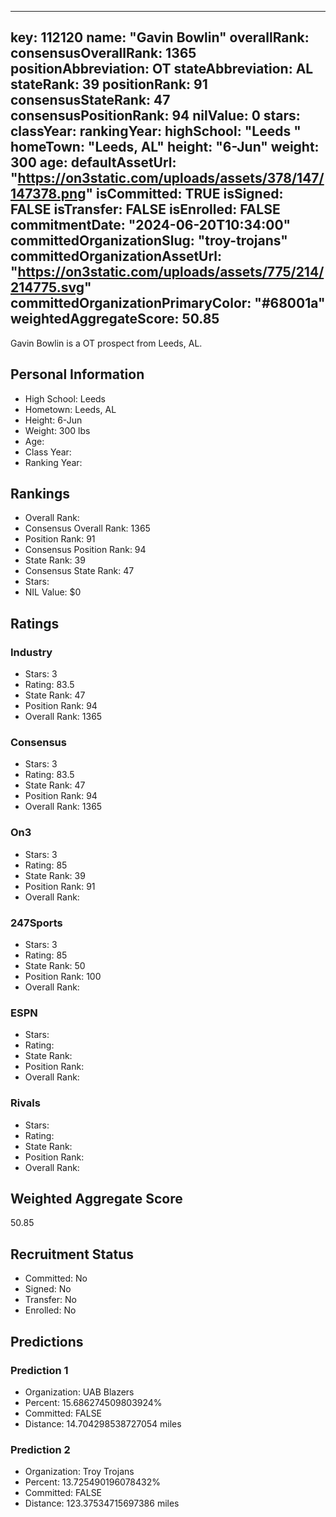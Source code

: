 ---
  key: 112120
  name: "Gavin Bowlin"
  overallRank: 
  consensusOverallRank: 1365
  positionAbbreviation: OT
  stateAbbreviation: AL
  stateRank: 39
  positionRank: 91
  consensusStateRank: 47
  consensusPositionRank: 94
  nilValue: 0
  stars: 
  classYear: 
  rankingYear: 
  highSchool: "Leeds "
  homeTown: "Leeds, AL"
  height: "6-Jun"
  weight: 300
  age: 
  defaultAssetUrl: "https://on3static.com/uploads/assets/378/147/147378.png"
  isCommitted: TRUE
  isSigned: FALSE
  isTransfer: FALSE
  isEnrolled: FALSE
  commitmentDate: "2024-06-20T10:34:00"
  committedOrganizationSlug: "troy-trojans"
  committedOrganizationAssetUrl: "https://on3static.com/uploads/assets/775/214/214775.svg"
  committedOrganizationPrimaryColor: "#68001a"
  weightedAggregateScore: 50.85
  ---
  
  Gavin Bowlin is a OT prospect from Leeds, AL.
  
  ## Personal Information
  - High School: Leeds 
  - Hometown: Leeds, AL
  - Height: 6-Jun
  - Weight: 300 lbs
  - Age: 
  - Class Year: 
  - Ranking Year: 
  
  ## Rankings
  - Overall Rank: 
  - Consensus Overall Rank: 1365
  - Position Rank: 91
  - Consensus Position Rank: 94
  - State Rank: 39
  - Consensus State Rank: 47
  - Stars: 
  - NIL Value: $0
  
  ## Ratings
  
  ### Industry
  - Stars: 3
  - Rating: 83.5
  - State Rank: 47
  - Position Rank: 94
  - Overall Rank: 1365
  
  ### Consensus
  - Stars: 3
  - Rating: 83.5
  - State Rank: 47
  - Position Rank: 94
  - Overall Rank: 1365
  
  ### On3
  - Stars: 3
  - Rating: 85
  - State Rank: 39
  - Position Rank: 91
  - Overall Rank: 
  
  ### 247Sports
  - Stars: 3
  - Rating: 85
  - State Rank: 50
  - Position Rank: 100
  - Overall Rank: 
  
  ### ESPN
  - Stars: 
  - Rating: 
  - State Rank: 
  - Position Rank: 
  - Overall Rank: 
  
  ### Rivals
  - Stars: 
  - Rating: 
  - State Rank: 
  - Position Rank: 
  - Overall Rank: 
  
  ## Weighted Aggregate Score
  50.85
  
  ## Recruitment Status
  - Committed: No
  - Signed: No
  - Transfer: No
  - Enrolled: No
  
  
  
  ## Predictions
  
  ### Prediction 1
  - Organization: UAB Blazers
  - Percent: 15.686274509803924%
  - Committed: FALSE
  - Distance: 14.704298538727054 miles
  
  ### Prediction 2
  - Organization: Troy Trojans
  - Percent: 13.725490196078432%
  - Committed: FALSE
  - Distance: 123.37534715697386 miles
  